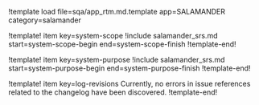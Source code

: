 !template load file=sqa/app_rtm.md.template app=SALAMANDER category=salamander

!template! item key=system-scope
!include salamander_srs.md start=system-scope-begin end=system-scope-finish
!template-end!

!template! item key=system-purpose
!include salamander_srs.md start=system-purpose-begin end=system-purpose-finish
!template-end!

!template! item key=log-revisions
Currently, no errors in issue references related to the changelog have been discovered.
!template-end!
